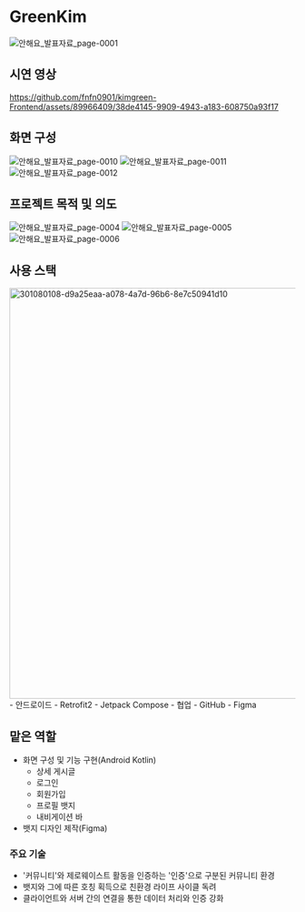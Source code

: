 # GreenKim
![안해요_발표자료_page-0001](https://github.com/fnfn0901/kimgreen-Frontend/assets/89966409/90777514-e532-4f6c-9666-a0228897fe6a)


## 시연 영상
https://github.com/fnfn0901/kimgreen-Frontend/assets/89966409/38de4145-9909-4943-a183-608750a93f17


## 화면 구성
![안해요_발표자료_page-0010](https://github.com/fnfn0901/kimgreen-Frontend/assets/89966409/3c5fb1cb-283f-4f04-b784-324f997de742)
![안해요_발표자료_page-0011](https://github.com/fnfn0901/kimgreen-Frontend/assets/89966409/706acf88-bc60-4416-87b0-0d3f7c0b6575)
![안해요_발표자료_page-0012](https://github.com/fnfn0901/kimgreen-Frontend/assets/89966409/fb5ce229-dce9-4c35-9a99-e5d8751f8c14)

## 프로젝트 목적 및 의도
![안해요_발표자료_page-0004](https://github.com/fnfn0901/kimgreen-Frontend/assets/89966409/3dd3ae8d-bc47-47ff-905e-f82b0f961de5)
![안해요_발표자료_page-0005](https://github.com/fnfn0901/kimgreen-Frontend/assets/89966409/9cfd2371-a626-40dc-b8f1-e6dff8d0bd86)
![안해요_발표자료_page-0006](https://github.com/fnfn0901/kimgreen-Frontend/assets/89966409/6de88a33-4542-4dcb-863e-4de4e5be6ad1)


## 사용 스택
<img width="722" alt="301080108-d9a25eaa-a078-4a7d-96b6-8e7c50941d10" src="https://github.com/fnfn0901/kimgreen-Frontend/assets/89966409/e30b37d8-2e6a-4b5c-a484-e11984b1e743">
- 안드로이드
    - Retrofit2
    - Jetpack Compose
- 협업
    - GitHub
    - Figma


## 맡은 역할
- 화면 구성 및 기능 구현(Android Kotlin)
    - 상세 게시글
    - 로그인
    - 회원가입
    - 프로필 뱃지
    - 내비게이션 바
- 뱃지 디자인 제작(Figma)


### 주요 기술
- '커뮤니티'와 제로웨이스트 활동을 인증하는 '인증'으로 구분된 커뮤니티 환경
- 뱃지와 그에 따른 호칭 획득으로 친환경 라이프 사이클 독려
- 클라이언트와 서버 간의 연결을 통한 데이터 처리와 인증 강화
